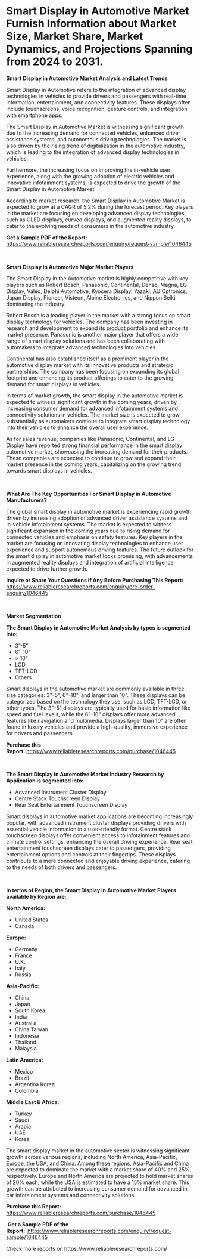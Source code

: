 <p><h1>Smart Display in Automotive Market Furnish Information about Market Size, Market Share, Market Dynamics, and Projections Spanning from 2024 to 2031.</h1></p><p><strong>Smart Display in Automotive Market Analysis and Latest Trends</strong></p>
<p><p>Smart Display in Automotive refers to the integration of advanced display technologies in vehicles to provide drivers and passengers with real-time information, entertainment, and connectivity features. These displays often include touchscreens, voice recognition, gesture controls, and integration with smartphone apps.</p><p>The Smart Display in Automotive Market is witnessing significant growth due to the increasing demand for connected vehicles, enhanced driver assistance systems, and autonomous driving technologies. The market is also driven by the rising trend of digitalization in the automotive industry, which is leading to the integration of advanced display technologies in vehicles.</p><p>Furthermore, the increasing focus on improving the in-vehicle user experience, along with the growing adoption of electric vehicles and innovative infotainment systems, is expected to drive the growth of the Smart Display in Automotive Market.</p><p>According to market research, the Smart Display in Automotive Market is expected to grow at a CAGR of 5.2% during the forecast period. Key players in the market are focusing on developing advanced display technologies, such as OLED displays, curved displays, and augmented reality displays, to cater to the evolving needs of consumers in the automotive industry.</p></p>
<p><strong>Get a Sample PDF of the Report:&nbsp;</strong> <a href="https://www.reliableresearchreports.com/enquiry/request-sample/1046445">https://www.reliableresearchreports.com/enquiry/request-sample/1046445</a></p>
<p>&nbsp;</p>
<p><strong>Smart Display in Automotive Major Market Players</strong></p>
<p><p>The Smart Display in the Automotive market is highly competitive with key players such as Robert Bosch, Panasonic, Continental, Denso, Magna, LG Display, Valeo, Delphi Automotive, Kyocera Display, Yazaki, AU Optronics, Japan Display, Pioneer, Visteon, Alpine Electronics, and Nippon Seiki dominating the industry. </p><p>Robert Bosch is a leading player in the market with a strong focus on smart display technology for vehicles. The company has been investing in research and development to expand its product portfolio and enhance its market presence. Panasonic is another major player that offers a wide range of smart display solutions and has been collaborating with automakers to integrate advanced technologies into vehicles.</p><p>Continental has also established itself as a prominent player in the automotive display market with its innovative products and strategic partnerships. The company has been focusing on expanding its global footprint and enhancing its product offerings to cater to the growing demand for smart displays in vehicles.</p><p>In terms of market growth, the smart display in the automotive market is expected to witness significant growth in the coming years, driven by increasing consumer demand for advanced infotainment systems and connectivity solutions in vehicles. The market size is expected to grow substantially as automakers continue to integrate smart display technology into their vehicles to enhance the overall user experience.</p><p>As for sales revenue, companies like Panasonic, Continental, and LG Display have reported strong financial performance in the smart display automotive market, showcasing the increasing demand for their products. These companies are expected to continue to grow and expand their market presence in the coming years, capitalizing on the growing trend towards smart displays in vehicles.</p></p>
<p>&nbsp;</p>
<p><strong>What Are The Key Opportunities For Smart Display in Automotive Manufacturers?</strong></p>
<p><p>The global smart display in automotive market is experiencing rapid growth driven by increasing adoption of advanced driver assistance systems and in-vehicle infotainment systems. The market is expected to witness significant expansion in the coming years due to rising demand for connected vehicles and emphasis on safety features. Key players in the market are focusing on innovating display technologies to enhance user experience and support autonomous driving features. The future outlook for the smart display in automotive market looks promising, with advancements in augmented reality displays and integration of artificial intelligence expected to drive further growth.</p></p>
<p><strong>Inquire or Share Your Questions If Any Before Purchasing This Report:</strong> <a href="https://www.reliableresearchreports.com/enquiry/pre-order-enquiry/1046445">https://www.reliableresearchreports.com/enquiry/pre-order-enquiry/1046445</a></p>
<p>&nbsp;</p>
<p><strong>Market Segmentation</strong></p>
<p><strong>The Smart Display in Automotive Market Analysis by types is segmented into:</strong></p>
<p><ul><li>3”-5”</li><li>6”-10”</li><li>> 10”</li><li>LCD</li><li>TFT-LCD</li><li>Others</li></ul></p>
<p><p>Smart displays in the automotive market are commonly available in three size categories: 3"-5", 6"-10", and larger than 10". These displays can be categorized based on the technology they use, such as LCD, TFT-LCD, or other types. The 3"-5" displays are typically used for basic information like speed and fuel levels, while the 6"-10" displays offer more advanced features like navigation and multimedia. Displays larger than 10" are often found in luxury vehicles and provide a high-quality, immersive experience for drivers and passengers.</p></p>
<p><strong>Purchase this Report:&nbsp;</strong><a href="https://www.reliableresearchreports.com/purchase/1046445">https://www.reliableresearchreports.com/purchase/1046445</a></p>
<p>&nbsp;</p>
<p><strong>The Smart Display in Automotive Market Industry Research by Application is segmented into:</strong></p>
<p><ul><li>Advanced Instrument Cluster Display</li><li>Centre Stack Touchscreen Display</li><li>Rear Seat Entertainment Touchscreen Display</li></ul></p>
<p><p>Smart displays in automotive market applications are becoming increasingly popular, with advanced instrument cluster displays providing drivers with essential vehicle information in a user-friendly format. Centre stack touchscreen displays offer convenient access to infotainment features and climate control settings, enhancing the overall driving experience. Rear seat entertainment touchscreen displays cater to passengers, providing entertainment options and controls at their fingertips. These displays contribute to a more connected and enjoyable driving experience, catering to the needs of both drivers and passengers.</p></p>
<p>&nbsp;</p>
<p><strong>In terms of Region, the Smart Display in Automotive Market Players available by Region are:</strong></p>
<p>
    <p> <strong> North America: </strong>
        <ul>
            <li>United States</li>
            <li>Canada</li>
        </ul>
        </p> 
    <p> <strong> Europe: </strong>
        <ul>
            <li>Germany</li>
            <li>France</li>
            <li>U.K.</li>
            <li>Italy</li>
            <li>Russia</li>
        </ul>
        </p> 
    <p> <strong> Asia-Pacific: </strong>
        <ul>
            <li>China</li>
            <li>Japan</li>
            <li>South Korea</li>
            <li>India</li>
            <li>Australia</li>
            <li>China Taiwan</li>
            <li>Indonesia</li>
            <li>Thailand</li>
            <li>Malaysia</li>
        </ul>
        </p> 
    <p> <strong> Latin America: </strong>
        <ul>
            <li>Mexico</li>
            <li>Brazil</li>
            <li>Argentina Korea</li>
            <li>Colombia</li>
        </ul>
        </p> 
    <p> <strong> Middle East & Africa: </strong>
        <ul>
            <li>Turkey</li>
            <li>Saudi</li>
            <li>Arabia</li>
            <li>UAE</li>
            <li>Korea</li>
        </ul>
    </p>
    </p>
<p><p>The smart display market in the automotive sector is witnessing significant growth across various regions, including North America, Asia-Pacific, Europe, the USA, and China. Among these regions, Asia-Pacific and China are expected to dominate the market with a market share of 40% and 25%, respectively. Europe and North America are projected to hold market shares of 20% each, while the USA is estimated to have a 15% market share. This growth can be attributed to increasing consumer demand for advanced in-car infotainment systems and connectivity solutions.</p></p>
<p><strong>Purchase this Report: </strong><a href="https://www.reliableresearchreports.com/purchase/1046445">https://www.reliableresearchreports.com/purchase/1046445</a></p>
<p>&nbsp;<strong>Get a Sample PDF of the Report:&nbsp;&nbsp;</strong><a href="https://www.reliableresearchreports.com/enquiry/request-sample/1046445">https://www.reliableresearchreports.com/enquiry/request-sample/1046445</a></p>
<p><strong></strong></p>
<p>Check more reports on https://www.reliableresearchreports.com/</p>